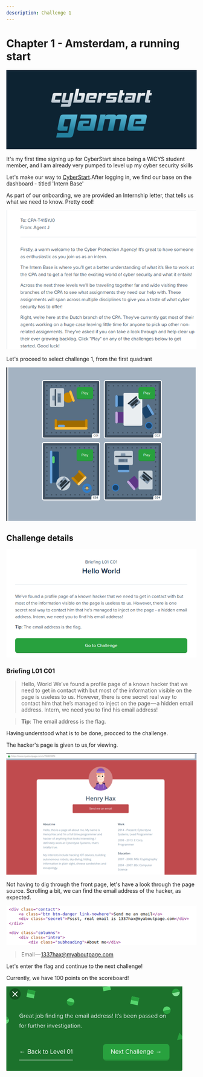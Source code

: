 ```yaml
---
description: Challenge 1
---
```


# Chapter 1 - Amsterdam, a running start

![](../../.gitbook/assets/CS.png)

It's my first time signing up for CyberStart since being a WiCYS student member, and I am already very pumped to level up my cyber security skills

Let's make our way to [CyberStart](https://play.cyberstart.com/dashboard).After logging in, we find our base on the dashboard - titled 'Intern Base'

As part of our onboarding, we are provided an Internship letter, that tells us what we need to know. Pretty cool!

![](<../../.gitbook/assets/1 (3).png>)

Let's proceed to select challenge 1, from the first quadrant

![](../../.gitbook/assets/2.png)

## Challenge details

![](../../.gitbook/assets/4.png)

### Briefing L01 C01

> Hello, World We’ve found a profile page of a known hacker that we need to get in contact with but most of the information visible on the page is useless to us. However, there is one secret real way to contact him that he’s managed to inject on the page — a hidden email address. Intern, we need you to find his email address!

> **Tip**: The email address is the flag.

Having understood what is to be done, procced to the challenge.

The hacker's page is given to us,for viewing.

![Hacker's page](../../.gitbook/assets/5.png)

Not having to dig through the front page, let's have a look through the page source. Scrolling a bit, we can find the email address of the hacker, as expected.

![](../../.gitbook/assets/6.png)

> Email — 1337hax@myaboutpage.com

Let's enter the flag and continue to the next challenge!

Currently, we have 100 points on the scoreboard!

![](../../.gitbook/assets/7.png)


